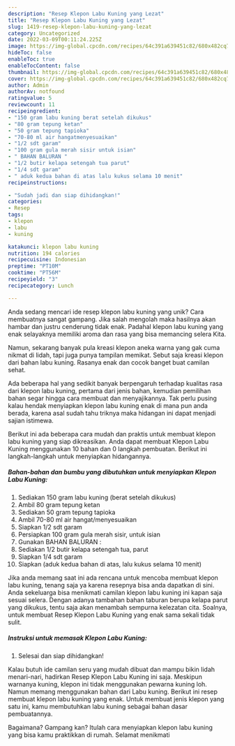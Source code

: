 ```yaml
---
description: "Resep Klepon Labu Kuning yang Lezat"
title: "Resep Klepon Labu Kuning yang Lezat"
slug: 1419-resep-klepon-labu-kuning-yang-lezat
category: Uncategorized
date: 2022-03-09T00:11:24.225Z
image: https://img-global.cpcdn.com/recipes/64c391a639451c82/680x482cq70/klepon-labu-kuning-foto-resep-utama.jpg
hideToc: false
enableToc: true
enableTocContent: false
thumbnail: https://img-global.cpcdn.com/recipes/64c391a639451c82/680x482cq70/klepon-labu-kuning-foto-resep-utama.jpg
cover: https://img-global.cpcdn.com/recipes/64c391a639451c82/680x482cq70/klepon-labu-kuning-foto-resep-utama.jpg
author: Admin
authorAv: notfound
ratingvalue: 5
reviewcount: 11
recipeingredient:
- "150 gram labu kuning berat setelah dikukus"
- "80 gram tepung ketan"
- "50 gram tepung tapioka"
- "70-80 ml air hangatmenyesuaikan"
- "1/2 sdt garam"
- "100 gram gula merah sisir untuk isian"
- " BAHAN BALURAN "
- "1/2 butir kelapa setengah tua parut"
- "1/4 sdt garam"
- " aduk kedua bahan di atas lalu kukus selama 10 menit"
recipeinstructions:

- "Sudah jadi dan siap dihidangkan!"
categories:
- Resep
tags:
- klepon
- labu
- kuning

katakunci: klepon labu kuning 
nutrition: 194 calories
recipecuisine: Indonesian
preptime: "PT10M"
cooktime: "PT56M"
recipeyield: "3"
recipecategory: Lunch

---
```





Anda sedang mencari ide resep klepon labu kuning yang unik? Cara membuatnya sangat gampang. Jika salah mengolah maka hasilnya akan hambar dan justru cenderung tidak enak. Padahal klepon labu kuning yang enak selayaknya memiliki aroma dan rasa yang bisa memancing selera Kita.





Namun, sekarang banyak pula kreasi klepon aneka warna yang gak cuma nikmat di lidah, tapi juga punya tampilan memikat. Sebut saja kreasi klepon dari bahan labu kuning. Rasanya enak dan cocok banget buat camilan sehat.

Ada beberapa hal yang sedikit banyak berpengaruh terhadap kualitas rasa dari klepon labu kuning, pertama dari jenis bahan, kemudian pemilihan bahan segar hingga cara membuat dan menyajikannya. Tak perlu pusing kalau hendak menyiapkan klepon labu kuning enak di mana pun anda berada, karena asal sudah tahu triknya maka hidangan ini dapat menjadi sajian istimewa.






Berikut ini ada beberapa cara mudah dan praktis untuk membuat klepon labu kuning yang siap dikreasikan. Anda dapat membuat Klepon Labu Kuning menggunakan 10 bahan dan 0 langkah pembuatan. Berikut ini langkah-langkah untuk menyiapkan hidangannya.

<!--inarticleads1-->

##### Bahan-bahan dan bumbu yang dibutuhkan untuk menyiapkan Klepon Labu Kuning:

1. Sediakan 150 gram labu kuning (berat setelah dikukus)
1. Ambil 80 gram tepung ketan
1. Sediakan 50 gram tepung tapioka
1. Ambil 70-80 ml air hangat/menyesuaikan
1. Siapkan 1/2 sdt garam
1. Persiapkan 100 gram gula merah sisir, untuk isian
1. Gunakan  BAHAN BALURAN :
1. Sediakan 1/2 butir kelapa setengah tua, parut
1. Siapkan 1/4 sdt garam
1. Siapkan  (aduk kedua bahan di atas, lalu kukus selama 10 menit)


Jika anda memang saat ini ada rencana untuk mencoba membuat klepon labu kuning, tenang saja ya karena resepnya bisa anda dapatkan di sini. Anda sekeluarga bisa menikmati camilan klepon labu kuning ini kapan saja sesuai selera. Dengan adanya tambahan bahan taburan berupa kelapa parut yang dikukus, tentu saja akan menambah sempurna kelezatan cita. Soalnya, untuk membuat Resep Klepon Labu Kuning yang enak sama sekali tidak sulit. 

<!--inarticleads2-->

##### Instruksi untuk memasak Klepon Labu Kuning:


1. Selesai dan siap dihidangkan!

Kalau butuh ide camilan seru yang mudah dibuat dan mampu bikin lidah menari-nari, hadirkan Resep Klepon Labu Kuning ini saja. Meskipun warnanya kuning, klepon ini tidak menggunakan pewarna kuning loh. Namun memang menggunakan bahan dari Labu kuning. Berikut ini resep membuat klepon labu kuning yang enak. Untuk membuat jenis klepon yang satu ini, kamu membutuhkan labu kuning sebagai bahan dasar pembuatannya. 

Bagaimana? Gampang kan? Itulah cara menyiapkan klepon labu kuning yang bisa kamu praktikkan di rumah. Selamat menikmati

